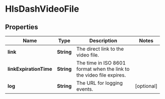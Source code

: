 

# HlsDashVideoFile


## Properties

| Name | Type | Description | Notes |
|------------ | ------------- | ------------- | -------------|
|**link** | **String** | The direct link to the video file. |  |
|**linkExpirationTime** | **String** | The time in ISO 8601 format when the link to the video file expires. |  |
|**log** | **String** | The URL for logging events. |  [optional] |



